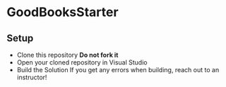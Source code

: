 # GoodBooksStarter

## Setup
* Clone this repository **Do not fork it**
* Open your cloned repository in Visual Studio
* Build the Solution
If you get any errors when building, reach out to an instructor!
